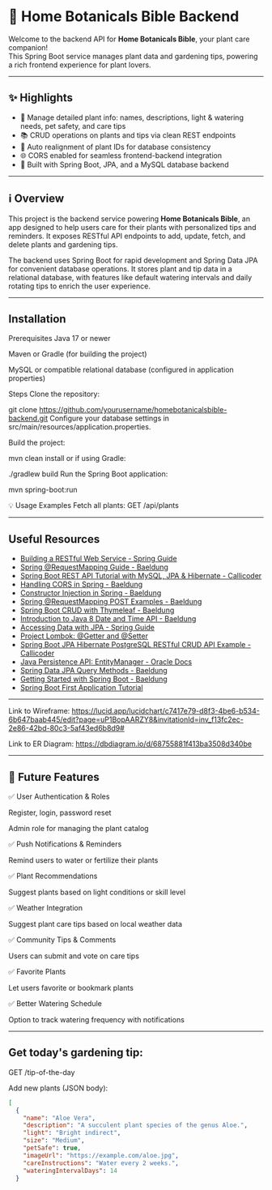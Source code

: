 # 🌿 Home Botanicals Bible Backend

Welcome to the backend API for **Home Botanicals Bible**, your plant care companion!  
This Spring Boot service manages plant data and gardening tips, powering a rich frontend experience for plant lovers.

---

## ✨ Highlights

- 🌱 Manage detailed plant info: names, descriptions, light & watering needs, pet safety, and care tips  
- 📚 CRUD operations on plants and tips via clean REST endpoints  
- 🔄 Auto realignment of plant IDs for database consistency  
- 🌐 CORS enabled for seamless frontend-backend integration  
- 🚀 Built with Spring Boot, JPA, and a MySQL database backend  

---

## ℹ️ Overview

This project is the backend service powering **Home Botanicals Bible**, an app designed to help users care for their plants with personalized tips and reminders. It exposes RESTful API endpoints to add, update, fetch, and delete plants and gardening tips.

The backend uses Spring Boot for rapid development and Spring Data JPA for convenient database operations. It stores plant and tip data in a relational database, with features like default watering intervals and daily rotating tips to enrich the user experience.

---

## Installation
Prerequisites
Java 17 or newer

Maven or Gradle (for building the project)

MySQL or compatible relational database (configured in application properties)

Steps
Clone the repository:


git clone https://github.com/yourusername/homebotanicalsbible-backend.git
Configure your database settings in src/main/resources/application.properties.

Build the project:


mvn clean install
or if using Gradle:


./gradlew build
Run the Spring Boot application:


mvn spring-boot:run


💡 Usage Examples
Fetch all plants:
GET /api/plants

---

## Useful Resources

- [Building a RESTful Web Service - Spring Guide](https://spring.io/guides/gs/rest-service/)
- [Spring @RequestMapping Guide - Baeldung](https://www.baeldung.com/spring-requestmapping)
- [Spring Boot REST API Tutorial with MySQL, JPA & Hibernate - Callicoder](https://www.callicoder.com/spring-boot-rest-api-tutorial-with-mysql-jpa-hibernate/)
- [Handling CORS in Spring - Baeldung](https://www.baeldung.com/spring-cors)
- [Constructor Injection in Spring - Baeldung](https://www.baeldung.com/constructor-injection-in-spring)
- [Spring @RequestMapping POST Examples - Baeldung](https://www.baeldung.com/spring-requestmapping#post)
- [Spring Boot CRUD with Thymeleaf - Baeldung](https://www.baeldung.com/spring-boot-crud-thymeleaf)
- [Introduction to Java 8 Date and Time API - Baeldung](https://www.baeldung.com/java-8-date-time-intro#localdate)
- [Accessing Data with JPA - Spring Guide](https://spring.io/guides/gs/accessing-data-jpa)
- [Project Lombok: @Getter and @Setter](https://projectlombok.org/features/GetterSetter)
- [Spring Boot JPA Hibernate PostgreSQL RESTful CRUD API Example - Callicoder](https://www.callicoder.com/spring-boot-jpa-hibernate-postgresql-restful-crud-api-example/)
- [Java Persistence API: EntityManager - Oracle Docs](https://docs.oracle.com/javaee/7/api/javax/persistence/EntityManager.html)
- [Spring Data JPA Query Methods - Baeldung](https://www.baeldung.com/spring-data-jpa-query)
- [Getting Started with Spring Boot - Baeldung](https://www.baeldung.com/spring-boot-start)
- [Spring Boot First Application Tutorial](https://docs.spring.io/spring-boot/tutorial/first-application/index.html#getting-started.first-application)

---

Link to Wireframe: https://lucid.app/lucidchart/c7417e79-d8f3-4be6-b534-6b647baab445/edit?page=uP1BopAARZY8&invitationId=inv_f13fc2ec-2e86-42bd-80c3-5af43ed6b8d9#

Link to ER Diagram: https://dbdiagram.io/d/68755881f413ba3508d340be

---

## 🌟 Future Features

✅ User Authentication & Roles

Register, login, password reset

Admin role for managing the plant catalog

✅ Push Notifications & Reminders

Remind users to water or fertilize their plants

✅ Plant Recommendations

Suggest plants based on light conditions or skill level

✅ Weather Integration

Suggest plant care tips based on local weather data

✅ Community Tips & Comments

Users can submit and vote on care tips

✅ Favorite Plants

Let users favorite or bookmark plants

✅ Better Watering Schedule

Option to track watering frequency with notifications

---

## Get today's gardening tip:
GET /tip-of-the-day

Add new plants (JSON body):
```json
[
  {
    "name": "Aloe Vera",
    "description": "A succulent plant species of the genus Aloe.",
    "light": "Bright indirect",
    "size": "Medium",
    "petSafe": true,
    "imageUrl": "https://example.com/aloe.jpg",
    "careInstructions": "Water every 2 weeks.",
    "wateringIntervalDays": 14
  }
